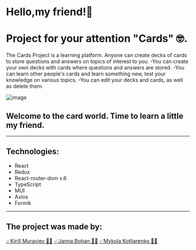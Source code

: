 # Hello,my friend!🤚

# Project for your attention "Cards" 🤓.
                                                            
The Cards Project is a learning platform. Anyone can create decks of cards to store questions and answers on topics of interest to you.
-You can create your own decks with cards where questions and answers are stored.
-You can learn other people's cards and learn something new, test your knowledge on various topics.
-You can edit your decks and cards, as well as delete them.

![image](https://user-images.githubusercontent.com/101484568/206838795-3407ea47-a2cb-4ccb-afa6-74b99f4c098b.png)


## Welcome to the card world. Time to learn a little my friend.

<hr/>

## Technologies:
<ul>
  <li>React</li>
  <li>Redux</li>
  <li>React-router-dom v.6</li>
  <li>TypeScript</li>
  <li>MUI</li>
  <li>Axios</li>
  <li>Formik</li>
  </ul>

<hr/>

## The project was made by:

<a href="https://github.com/Kirill2690">✅Kirill Muraviev 👨‍💻</a>
<a href="https://github.com/zhanetfio">✅Janna Bohan 👩‍💻</a>
<a href="https://github.com/MKotliarenko">✅Mykola Kotliarenko 👨‍💻</a>
